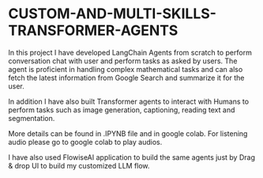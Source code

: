 # CUSTOM-AND-MULTI-SKILLS-TRANSFORMER-AGENTS

In this project I have developed LangChain Agents from scratch to perform conversation chat with user and perform tasks as asked by users. The agent is proficient in handling complex mathematical tasks and can also fetch the latest information from Google Search and summarize it for the user.

In addition I have also built Transformer agents to interact with Humans to perform tasks such as image generation, captioning, reading text and segmentation. 

More details can be found in .IPYNB file and in google colab. For listening audio please go to google colab to play audios. 

I have also used FlowiseAI application to build the same agents just by Drag & drop UI to build my customized LLM flow. 
